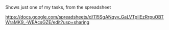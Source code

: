 
Shows just one of my tasks, from the spreadsheet

https://docs.google.com/spreadsheets/d/115SgANqyv_GaLVTpIlEzRrpuOBTWraMK9_-WEAcsGZE/edit?usp=sharing
